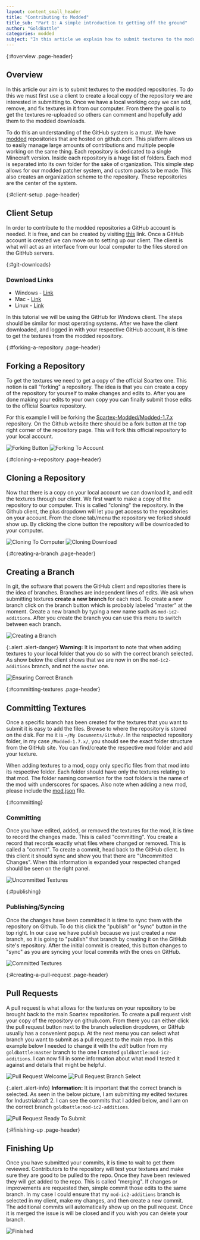 ```yaml
---
layout: content_small_header
title: "Contributing to Modded"
title_sub: "Part 1: A simple introduction to getting off the ground"
author: "GoldBattle"
categories: modded
subject: "In this article we explain how to submit textures to the modded repo, and how the system works. We walk through the process of how to use a simple git client and how to add/commit textures. From there we will walk through the process of creating a pull request so your additions can be commented on and added to the modded downloads. This introduction guide will get you contributing to our modded repositories."
---
```


<section markdown="1" class="bs-docs-section">

{:#overview .page-header}
# Overview
In this article our aim is to submit textures to the modded repositories. To do this we must first use a client to create a local copy of the repository we are interested in submitting to. Once we have a local working copy we can add, remove, and fix textures in it from our computer. From there the goal is to get the textures re-uploaded so others can comment and hopefully add them to the modded downloads.

To do this an understanding of the GitHub system is a must. We have [modded](https://github.com/Soartex-Modded) repositories that are hosted on github.com. This platform allows us to easily manage large amounts of contributions and multiple people working on the same thing. Each repository is dedicated to a single Minecraft version. Inside each repository is a huge list of folders. Each mod is separated into its own folder for the sake of organization. This simple step allows for our modded patcher system, and custom packs to be made. This also creates an organization scheme to the repository. These repositories are the center of the system.

</section>
<section markdown="1" class="bs-docs-section">

{:#client-setup .page-header}
# Client Setup
In order to contribute to the modded repositories a GitHub account is needed. It is free, and can be created by visiting [this](https://github.com/join) link. Once a GitHub account is created we can move on to setting up our client. The client is what will act as an interface from our local computer to the files stored on the GitHub servers.

{:#git-downloads}
### Download Links

* Windows - [Link](https://windows.github.com/)
* Mac - [Link](https://mac.github.com/)
* Linux - [Link](http://git-scm.com/downloads)

In this tutorial we will be using the GitHub for Windows client. The steps should be similar for most operating systems. After we have the client downloaded, and logged in with your respective GitHub account, it is time to get the textures from the modded repository.

</section>
<section markdown="1" class="bs-docs-section">

{:#forking-a-repository .page-header}
# Forking a Repository
To get the textures we need to get a copy of the official Soartex one. This notion is call "forking" a repository. The idea is that you can create a copy of the repository for yourself to make changes and edits to. After you are done making your edits to your own copy you can finally submit those edits to the official Soartex repository.

For this example I will be forking the [Soartex-Modded/Modded-1.7.x](https://github.com/Soartex-Modded/Modded-1.7.x) repository. On the Github website there should be a fork button at the top right corner of the repository page. This will fork this official repository to your local account.

![Forking Button](/assets/img/contributing-to-the-modded-repos/forking-1.png)
![Forking To Account](/assets/img/contributing-to-the-modded-repos/forking-2.png)

</section>
<section markdown="1" class="bs-docs-section">

{:#cloning-a-repository .page-header}
# Cloning a Repository
Now that there is a copy on your local account we can download it, and edit the textures through our client. We first want to make a copy of the repository to our computer. This is called "cloning" the repository. In the Github client, the plus dropdown will let you get access to the repositories on your account. From the clone tab/menu the repository we forked should show up. By clicking the clone button the repository will be downloaded to your computer.

![Cloning To Computer](/assets/img/contributing-to-the-modded-repos/cloning-1.png)
![Cloning Download](/assets/img/contributing-to-the-modded-repos/cloning-2.png)

</section>
<section markdown="1" class="bs-docs-section">

{:#creating-a-branch .page-header}
# Creating a Branch
In git, the software that powers the GitHub client and repositories there is the idea of branches. Branches are independent lines of edits. We ask when submitting textures **create a new branch** for each mod. To create a new branch click on the branch button which is probably labeled "master" at the moment. Create a new branch by typing a new name such as `mod-ic2-additions`. After you create the branch you can use this menu to switch between each branch.

![Creating a Branch](/assets/img/contributing-to-the-modded-repos/branch-1.png)


{:.alert .alert-danger}
**Warning:** It is important to note that when adding textures to your local folder that you do so with the correct branch selected. As show below the client shows that we are now in on the `mod-ic2-additions` branch, and not the `master` one.

![Ensuring Correct Branch](/assets/img/contributing-to-the-modded-repos/branch-2.png)

</section>
<section markdown="1" class="bs-docs-section">

{:#committing-textures .page-header}
# Committing Textures
Once a specific branch has been created for the textures that you want to submit it is easy to add the files. Browse to where the repository is stored on the disk. For me it is `~/My Documents/Github/`. In the respected repository folder, in my case `/Modded-1.7.x/`, you should see the exact folder structure from the GitHub site. You can find/create the respective mod folder and add your texture.

When adding textures to a mod, copy only specific files from that mod into its respective folder. Each folder should have only the textures relating to that mod. The folder naming convention for the root folders is the name of the mod with underscores for spaces. Also note when adding a new mod, please include the [mod.json](/modded/01-01-2015/making-a-mod-json/) file.

{:#committing}
### Committing
Once you have edited, added, or removed the textures for the mod, it is time to record the changes made. This is called "committing". You create a record that records exactly what files where changed or removed. This is called a "commit". To create a commit, head back to the GitHub client. In this client it should sync and show you that there are "Uncommitted Changes". When this information is expanded your respected changed should be seen on the right panel.

![Uncommitted Textures](/assets/img/contributing-to-the-modded-repos/commit-1.png)

{:#publishing}
### Publishing/Syncing
Once the changes have been committed it is time to sync them with the repository on Github. To do this click the "publish" or "sync" button in the top right. In our case we have publish because we just created a new branch, so it is going to "publish" that branch by creating it on the GitHub site's repository. After the initial commit is created, this button changes to "sync" as you are syncing your local commits with the ones on GitHub.

![Committed Textures](/assets/img/contributing-to-the-modded-repos/commit-2.png)

</section>
<section markdown="1" class="bs-docs-section">

{:#creating-a-pull-request .page-header}
# Pull Requests
A pull request is what allows for the textures on your repository to be brought back to the main Soartex repositories. To create a pull request visit your copy of the repository on github.com. From there you can either click the pull request button next to the branch selection dropdown, or GitHub usually has a convenient popup. At the next menu you can select what branch you want to submit as a pull request to the main repo. In this example below I needed to change it with the *edit* button from my `goldbattle:master` branch to the one I created `goldbattle:mod-ic2-additions`. I can now fill in some information about what mod I tested it against and details that might be helpful.

![Pull Request Welcome](/assets/img/contributing-to-the-modded-repos/pull-request-1.png)
![Pull Request Branch Select](/assets/img/contributing-to-the-modded-repos/pull-request-2.png)

{:.alert .alert-info}
**Information:** It is important that the correct branch is selected. As seen in the below picture, I am submitting my edited textures for Industrialcraft 2. I can see the commits that I added below, and I am on the correct branch `goldbattle:mod-ic2-additions`.

![Pull Request Ready To Submit](/assets/img/contributing-to-the-modded-repos/pull-request-3.png)

</section>
<section markdown="1" class="bs-docs-section">

{:#finishing-up .page-header}
# Finishing Up
Once you have submitted your commits, it is time to wait to get them reviewed. Contributors to the repository will test your textures and make sure they are good to be pulled to the repo. Once they have been reviewed they will get added to the repo. This is called "merging". If changes or improvements are requested then, simple commit those edits to the same branch. In my case I could ensure that my `mod-ic2-additions` branch is selected in my client, make my changes, and then create a new commit. The additional commits will automatically show up on the pull request. Once it is merged the issue is will be closed and if you wish you can delete your branch.

![Finished](/assets/img/contributing-to-the-modded-repos/pull-request-4.png)

</section>
